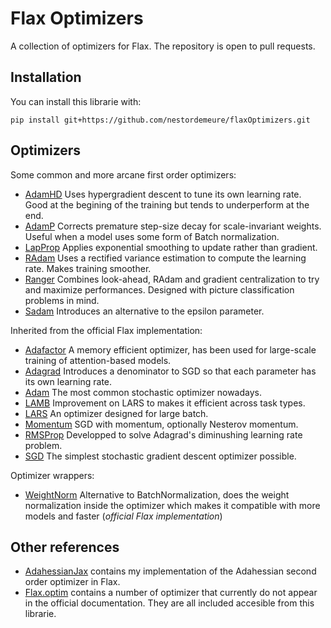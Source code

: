 # Flax Optimizers

A collection of optimizers for Flax.
The repository is open to pull requests.

## Installation

You can install this librarie with:

```
pip install git+https://github.com/nestordemeure/flaxOptimizers.git
```

## Optimizers

Some common and more arcane first order optimizers:

- [AdamHD](https://arxiv.org/abs/1703.04782) Uses hypergradient descent to tune its own learning rate. Good at the begining of the training but tends to underperform at the end.
- [AdamP](https://arxiv.org/abs/2006.08217v2) Corrects premature step-size decay for scale-invariant weights. Useful when a model uses some form of Batch normalization.
- [LapProp](https://arxiv.org/abs/2002.04839) Applies exponential smoothing to update rather than gradient.
- [RAdam](https://arxiv.org/abs/1908.03265) Uses a rectified variance estimation to compute the learning rate. Makes training smoother.
- [Ranger](https://github.com/lessw2020/Ranger-Deep-Learning-Optimizer) Combines look-ahead, RAdam and gradient centralization to try and maximize performances. Designed with picture classification  problems in mind.
- [Sadam](https://arxiv.org/abs/1908.00700) Introduces an alternative to the epsilon parameter.

<!--
work in progress:
- [AdaRem](https://arxiv.org/abs/2010.11041v1) Reduce oscilations in update vector.
-->

Inherited from the official Flax implementation:

- [Adafactor](https://arxiv.org/abs/1804.04235) A memory efficient optimizer, has been used for large-scale training of attention-based models.
- [Adagrad](https://www.jmlr.org/papers/volume12/duchi11a/duchi11a.pdf) Introduces a denominator to SGD so that each parameter has its own learning rate.
- [Adam](https://arxiv.org/abs/1412.6980) The most common stochastic optimizer nowadays.
- [LAMB](https://arxiv.org/abs/1904.00962) Improvement on LARS to makes it efficient across task types.
- [LARS](https://arxiv.org/abs/1708.03888) An optimizer designed for large batch.
- [Momentum](https://en.wikipedia.org/wiki/Stochastic_gradient_descent#Momentum) SGD with momentum, optionally Nesterov momentum.
- [RMSProp](http://www.cs.toronto.edu/~tijmen/csc321/slides/lecture_slides_lec6.pdf) Developped to solve Adagrad's diminushing learning rate problem. 
- [SGD](https://en.wikipedia.org/wiki/Stochastic_gradient_descent) The simplest stochastic gradient descent optimizer possible.

Optimizer wrappers:

- [WeightNorm](https://arxiv.org/abs/1602.07868) Alternative to BatchNormalization, does the weight normalization inside the optimizer which makes it compatible with more models and faster (*official Flax implementation*)

## Other references

- [AdahessianJax](https://github.com/nestordemeure/AdaHessianJax) contains my implementation of the Adahessian second order optimizer in Flax.
- [Flax.optim](https://github.com/google/flax/tree/master/flax/optim) contains a number of optimizer that currently do not appear in the official documentation. They are all included accesible from this librarie.
